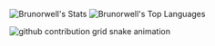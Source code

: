 ![Brunorwell's Stats](https://github-readme-stats.vercel.app/api?username=Brunorwell&theme=default&show_icons=true&hide_border=false&count_private=true)
![Brunorwell's Top Languages](https://github-readme-stats.vercel.app/api/top-langs/?username=Brunorwell&theme=default&show_icons=true&hide_border=false&layout=compact)

<picture>
  <source media="(prefers-color-scheme: dark)" srcset="https://raw.githubusercontent.com/Brunorwell/Brunorwell/output/github-contribution-grid-snake-dark.svg">
  <source media="(prefers-color-scheme: light)" srcset="https://raw.githubusercontent.com/Brunorwell/Brunorwell/output/github-contribution-grid-snake.svg">
  <img alt="github contribution grid snake animation" src="https://raw.githubusercontent.com/Brunorwell/Brunorwell/output/github-contribution-grid-snake.svg">
</picture>
